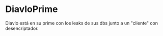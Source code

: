 # DiavloPrime
Diavlo está en su prime con los leaks de sus dbs junto a un "cliente" con desencriptador.
